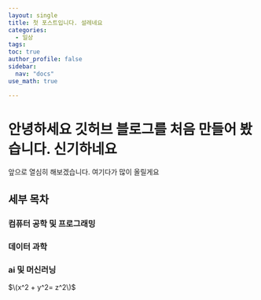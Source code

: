 ```yaml
---
layout: single
title: 첫 포스트입니다. 설레네요
categories:
  - 일상 
tags:
toc: true
author_profile: false
sidebar:
  nav: "docs"
use_math: true

---
```



# 안녕하세요 깃허브 블로그를 처음 만들어 봤습니다. 신기하네요 

앞으로 열심히 해보겠습니다. 여기다가 많이 올릴게요

## 세부 목차

### 컴퓨터 공학 및 프로그래밍
### 데이터 과학
### ai 및 머신러닝

$\(x^2 + y^2= z^2\)$


